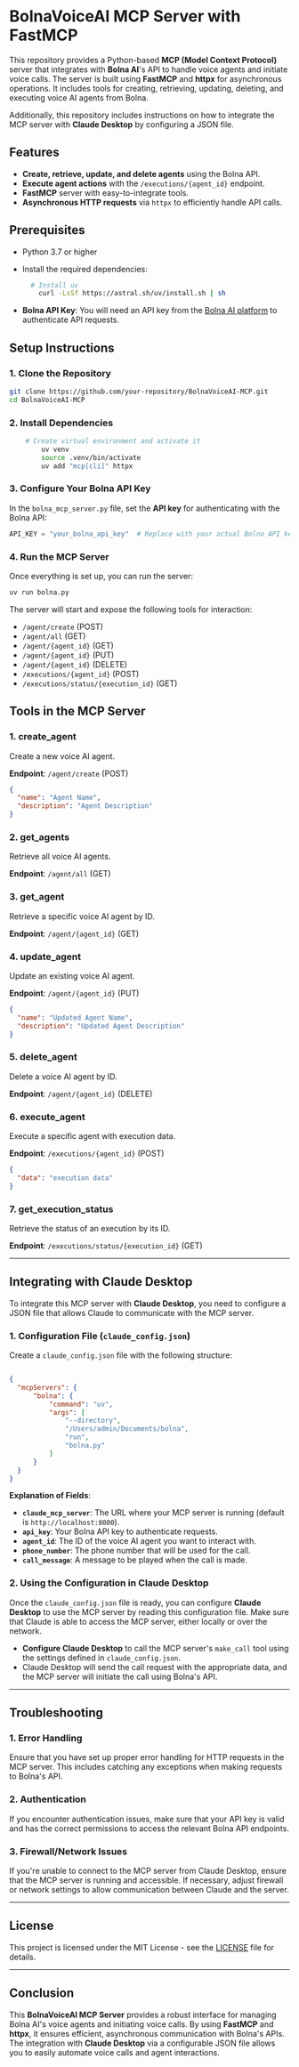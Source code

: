 # BolnaVoiceAI MCP Server with FastMCP

This repository provides a Python-based **MCP (Model Context Protocol)** server that integrates with **Bolna AI**'s API to handle voice agents and initiate voice calls. The server is built using **FastMCP** and **httpx** for asynchronous operations. It includes tools for creating, retrieving, updating, deleting, and executing voice AI agents from Bolna.

Additionally, this repository includes instructions on how to integrate the MCP server with **Claude Desktop** by configuring a JSON file.

## Features

- **Create, retrieve, update, and delete agents** using the Bolna API.
- **Execute agent actions** with the `/executions/{agent_id}` endpoint.
- **FastMCP** server with easy-to-integrate tools.
- **Asynchronous HTTP requests** via `httpx` to efficiently handle API calls.

## Prerequisites

- Python 3.7 or higher
- Install the required dependencies:
  ```bash
    # Install uv
      curl -LsSf https://astral.sh/uv/install.sh | sh
  ```

- **Bolna API Key**: You will need an API key from the [Bolna AI platform](https://platform.bolna.ai) to authenticate API requests.

## Setup Instructions

### 1. Clone the Repository

```bash
git clone https://github.com/your-repository/BolnaVoiceAI-MCP.git
cd BolnaVoiceAI-MCP
```

### 2. Install Dependencies

```bash
    # Create virtual environment and activate it
        uv venv
        source .venv/bin/activate
        uv add "mcp[cli]" httpx
```

### 3. Configure Your Bolna API Key

In the `bolna_mcp_server.py` file, set the **API key** for authenticating with the Bolna API:

```python
API_KEY = "your_bolna_api_key"  # Replace with your actual Bolna API key
```

### 4. Run the MCP Server

Once everything is set up, you can run the server:

```bash
uv run bolna.py
```

The server will start and expose the following tools for interaction:
- `/agent/create` (POST)
- `/agent/all` (GET)
- `/agent/{agent_id}` (GET)
- `/agent/{agent_id}` (PUT)
- `/agent/{agent_id}` (DELETE)
- `/executions/{agent_id}` (POST)
- `/executions/status/{execution_id}` (GET)


## Tools in the MCP Server

### 1. **create_agent**
Create a new voice AI agent.

**Endpoint**: `/agent/create` (POST)

```json
{
  "name": "Agent Name",
  "description": "Agent Description"
}
```

### 2. **get_agents**
Retrieve all voice AI agents.

**Endpoint**: `/agent/all` (GET)

### 3. **get_agent**
Retrieve a specific voice AI agent by ID.

**Endpoint**: `/agent/{agent_id}` (GET)

### 4. **update_agent**
Update an existing voice AI agent.

**Endpoint**: `/agent/{agent_id}` (PUT)

```json
{
  "name": "Updated Agent Name",
  "description": "Updated Agent Description"
}
```

### 5. **delete_agent**
Delete a voice AI agent by ID.

**Endpoint**: `/agent/{agent_id}` (DELETE)

### 6. **execute_agent**
Execute a specific agent with execution data.

**Endpoint**: `/executions/{agent_id}` (POST)

```json
{
  "data": "execution data"
}
```

### 7. **get_execution_status**
Retrieve the status of an execution by its ID.

**Endpoint**: `/executions/status/{execution_id}` (GET)


---

## Integrating with **Claude Desktop**

To integrate this MCP server with **Claude Desktop**, you need to configure a JSON file that allows Claude to communicate with the MCP server.

### 1. **Configuration File (`claude_config.json`)**

Create a `claude_config.json` file with the following structure:

```json

{
  "mcpServers": {
      "bolna": {
          "command": "uv",
          "args": [
              "--directory",
              "/Users/admin/Documents/bolna",
              "run",
              "bolna.py"
          ]
      }
  }
}
```

**Explanation of Fields**:
- **`claude_mcp_server`**: The URL where your MCP server is running (default is `http://localhost:8000`).
- **`api_key`**: Your Bolna API key to authenticate requests.
- **`agent_id`**: The ID of the voice AI agent you want to interact with.
- **`phone_number`**: The phone number that will be used for the call.
- **`call_message`**: A message to be played when the call is made.

### 2. **Using the Configuration in Claude Desktop**

Once the `claude_config.json` file is ready, you can configure **Claude Desktop** to use the MCP server by reading this configuration file. Make sure that Claude is able to access the MCP server, either locally or over the network.

- **Configure Claude Desktop** to call the MCP server's `make_call` tool using the settings defined in `claude_config.json`.
- Claude Desktop will send the call request with the appropriate data, and the MCP server will initiate the call using Bolna's API.

---

## Troubleshooting

### 1. **Error Handling**

Ensure that you have set up proper error handling for HTTP requests in the MCP server. This includes catching any exceptions when making requests to Bolna's API.

### 2. **Authentication**

If you encounter authentication issues, make sure that your API key is valid and has the correct permissions to access the relevant Bolna API endpoints.

### 3. **Firewall/Network Issues**

If you're unable to connect to the MCP server from Claude Desktop, ensure that the MCP server is running and accessible. If necessary, adjust firewall or network settings to allow communication between Claude and the server.

---

## License

This project is licensed under the MIT License - see the [LICENSE](LICENSE) file for details. 

---

## Conclusion

This **BolnaVoiceAI MCP Server** provides a robust interface for managing Bolna AI's voice agents and initiating voice calls. By using **FastMCP** and **httpx**, it ensures efficient, asynchronous communication with Bolna's APIs. The integration with **Claude Desktop** via a configurable JSON file allows you to easily automate voice calls and agent interactions.
